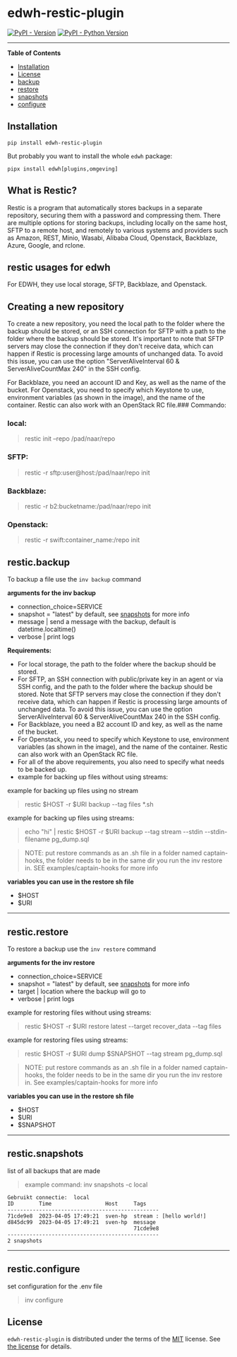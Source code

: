 # edwh-restic-plugin

[![PyPI - Version](https://img.shields.io/pypi/v/edwh-restic-plugin.svg)](https://pypi.org/project/edwh-restic-plugin)
[![PyPI - Python Version](https://img.shields.io/pypi/pyversions/edwh-restic-plugin.svg)](https://pypi.org/project/edwh-restic-plugin)

-----

**Table of Contents**

- [Installation](#installation)
- [License](#license)
- [backup](#resticbackup)
- [restore](#resticrestore)
- [snapshots](#resticsnapshots)
- [configure](#resticconfigure)

## Installation

```console
pip install edwh-restic-plugin
```

But probably you want to install the whole `edwh` package:

```console
pipx install edwh[plugins,omgeving]
```
## What is Restic?
Restic is a program that automatically stores backups in a separate repository, securing them with a password and compressing them. 
There are multiple options for storing backups, including locally on the same host, SFTP to a remote host,
and remotely to various systems and providers such as Amazon, REST, Minio, Wasabi, Alibaba Cloud, Openstack, Backblaze, 
Azure, Google, and rclone.

## restic usages for edwh
For EDWH, they use local storage, SFTP, Backblaze, and Openstack.

## Creating a new repository
To create a new repository, you need the local path to the folder where the backup should be stored,
or an SSH connection for SFTP with a path to the folder where the backup should be stored. 
It's important to note that SFTP servers may close the connection if they don't receive data, 
which can happen if Restic is processing large amounts of unchanged data. 
To avoid this issue, you can use the option "ServerAliveInterval 60 & ServerAliveCountMax 240" in the SSH config.

For Backblaze, you need an account ID and Key, as well as the name of the bucket. 
For Openstack, you need to specify which Keystone to use, environment variables (as shown in the image), 
and the name of the container. 
Restic can also work with an OpenStack RC file.### Commando:

### local:
> restic init –repo /pad/naar/repo

### SFTP:
> restic -r sftp:user@host:/pad/naar/repo init

### Backblaze:
> restic -r b2:bucketname:/pad/naar/repo init

### Openstack:
> restic -r swift:container_name:/repo init

## restic.backup
To backup a file use the ``` inv backup ``` command

**arguments for the inv backup**
- connection_choice=SERVICE
- snapshot = "latest" by default, see [snapshots](#resticsnapshots) for more info
- message | send a message with the backup, default is datetime.localtime()
- verbose | print logs

**Requirements:**

- For local storage, the path to the folder where the backup should be stored.
- For SFTP, an SSH connection with public/private key in an agent or via SSH config, and the path to the folder where the backup should be stored. Note that SFTP servers may close the connection if they don't receive data, which can happen if Restic is processing large amounts of unchanged data. To avoid this issue, you can use the option ServerAliveInterval 60 & ServerAliveCountMax 240 in the SSH config.
- For Backblaze, you need a B2 account ID and key, as well as the name of the bucket.
- For Openstack, you need to specify which Keystone to use, environment variables (as shown in the image), and the name of the container. Restic can also work with an OpenStack RC file.
- For all of the above requirements, you also need to specify what needs to be backed up.
- example for backing up files without using streams:

example for backing up files using no stream
>restic $HOST -r $URI backup --tag files *.sh

example for backing up files using streams:
> echo "hi" | restic $HOST -r $URI backup --tag stream --stdin --stdin-filename pg_dump.sql

> NOTE: put restore commands as an .sh file in a folder named captain-hooks, the folder needs to be in the same dir
> you run the inv restore in. SEE examples/captain-hooks for more info

**variables you can use in the restore sh file**
- $HOST
- $URI

---
## restic.restore
To restore a backup use the ``` inv restore ``` command

**arguments for the inv restore**
- connection_choice=SERVICE
- snapshot = "latest" by default, see [snapshots](#resticsnapshots) for more info
- target | location where the backup will go to
- verbose | print logs

example for restoring files without using streams:
> restic $HOST -r $URI restore latest --target recover_data --tag files

example for restoring files using streams:
> restic $HOST -r $URI dump $SNAPSHOT --tag stream pg_dump.sql

> NOTE: put restore commands as an .sh file in a folder named captain-hooks, the folder needs to be in the same dir
> you run the inv restore in. See examples/captain-hooks for more info

**variables you can use in the restore sh file**
- $HOST
- $URI
- $SNAPSHOT

---
## restic.snapshots

list of all backups that are made

> example command: inv snapshots -c local

```
Gebruikt connectie:  local
ID        Time                 Host     Tags
------------------------------------------------
71cde9e8  2023-04-05 17:49:21  sven-hp  stream : [hello world!]
d845dc99  2023-04-05 17:49:21  sven-hp  message
                                        71cde9e8
------------------------------------------------
2 snapshots
```

---

## restic.configure
set configuration for the .env file
> inv configure

## License

`edwh-restic-plugin` is distributed under the terms of the [MIT](https://spdx.org/licenses/MIT.html) license.
See [the license](LICENSE.txt) for details. 